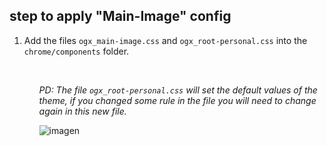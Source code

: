 ## step to apply "Main-Image" config

<ol><li><p>Add the files <code>ogx_main-image.css</code> and <code>ogx_root-personal.css</code> into the <code>chrome/components</code> folder.</p></li><ol></br>

<p><i>PD: The file <code>ogx_root-personal.css</code> will set the default values of the theme, if you changed some rule in the file you will 
  need to change again in this new file.</i></p>
  
![imagen](https://user-images.githubusercontent.com/22057609/187052998-35e41223-3247-4d94-b1f1-8ca9ddd5dca7.png)
